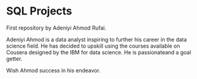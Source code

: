 # SQL Projects
First repository by Adeniyi Ahmod Rufai.

Adeniyi Ahmod is a data analyst inspiring to further his career in the data science field. He has decided to upskill using the courses available on Cousera designed by the IBM for data science.
He is passionateand a goal getter. 

Wish Ahmod success in his endeavor.
